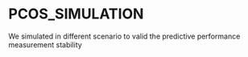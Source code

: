 # PCOS_SIMULATION
We simulated in different scenario to valid the predictive performance measurement stability
